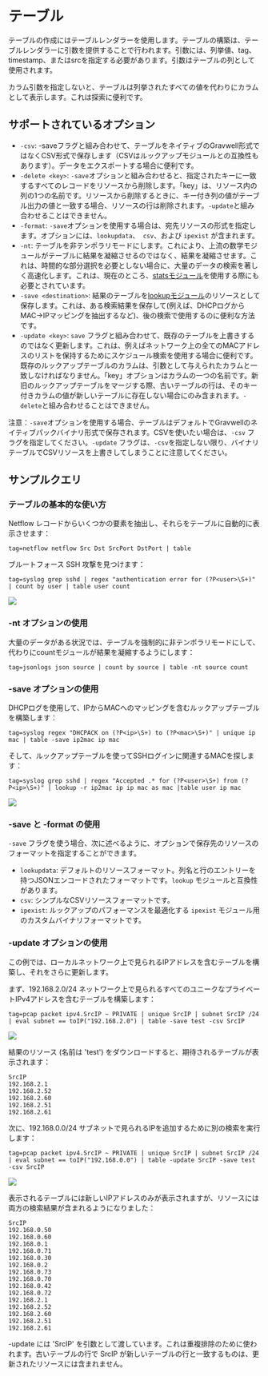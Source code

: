 # テーブル

テーブルの作成にはテーブルレンダラーを使用します。テーブルの構築は、テーブルレンダラーに引数を提供することで行われます。引数には、列挙値、tag、timestamp、またはsrcを指定する必要があります。引数はテーブルの列として使用されます。

カラム引数を指定しないと、テーブルは列挙されたすべての値を代わりにカラムとして表示します。これは探索に便利です。

## サポートされているオプション

* `-csv`: -saveフラグと組み合わせて、テーブルをネイティブのGravwell形式ではなくCSV形式で保存します（CSVはルックアップモジュールとの互換性もあります）。データをエクスポートする場合に便利です。
* `-delete <key>`: `-save`オプションと組み合わせると、指定されたキーに一致するすべてのレコードをリソースから削除します。「key」は、リソース内の列の1つの名前です。リソースから削除するときに、キー付き列の値がテーブル出力の値と一致する場合、リソースの行は削除されます。`-update`と組み合わせることはできません。
* `-format`: `-save`オプションを使用する場合は、宛先リソースの形式を指定します。オプションには、`lookupdata`、` csv`、および `ipexist` が含まれます。
* `-nt`: テーブルを非テンポラリモードにします。これにより、上流の数学モジュールがテーブルに結果を凝縮させるのではなく、結果を凝縮させます。これは、時間的な部分選択を必要としない場合に、大量のデータの検索を著しく高速化します。これは、現在のところ、[statsモジュール](#!search/stats/stats.md)を使用する際にも必要とされています。
* `-save <destination>`: 結果のテーブルを[lookupモジュール](#!search/lookup/lookup.md)のリソースとして保存します。これは、ある検索結果を保存して(例えば、DHCPログからMAC->IPマッピングを抽出するなど)、後の検索で使用するのに便利な方法です。
* `-update <key>`: `save` フラグと組み合わせて、既存のテーブルを上書きするのではなく更新します。これは、例えばネットワーク上の全てのMACアドレスのリストを保持するためにスケジュール検索を使用する場合に便利です。既存のルックアップテーブルのカラムは、引数として与えられたカラムと一致しなければなりません。「key」オプションはカラムの一つの名前です。新旧のルックアップテーブルをマージする際、古いテーブルの行は、そのキー付きカラムの値が新しいテーブルに存在しない場合にのみ含まれます。`-delete`と組み合わせることはできません。

注意：`-save`オプションを使用する場合、テーブルはデフォルトでGravwellのネイティブパックバイナリ形式で保存されます。CSVを使いたい場合は、`-csv` フラグを指定してください。`-update` フラグは、`-csv`を指定しない限り、バイナリテーブルでCSVリソースを上書きしてしまうことに注意してください。

## サンプルクエリ

### テーブルの基本的な使い方

Netflow レコードからいくつかの要素を抽出し、それらをテーブルに自動的に表示させます：

```
tag=netflow netflow Src Dst SrcPort DstPort | table
```

ブルートフォース SSH 攻撃を見つけます：

```
tag=syslog grep sshd | regex "authentication error for (?P<user>\S+)" | count by user | table user count
```

![](table-render.png)

### -nt オプションの使用

大量のデータがある状況では、テーブルを強制的に非テンポラリモードにして、代わりにcountモジュールが結果を凝縮するようにします：

```
tag=jsonlogs json source | count by source | table -nt source count
```

### -save オプションの使用

DHCPログを使用して、IPからMACへのマッピングを含むルックアップテーブルを構築します：

```
tag=syslog regex "DHCPACK on (?P<ip>\S+) to (?P<mac>\S+)" | unique ip mac | table -save ip2mac ip mac
```

そして、ルックアップテーブルを使ってSSHログインに関連するMACを探します：

```
tag=syslog grep sshd | regex "Accepted .* for (?P<user>\S+) from (?P<ip>\S+)" | lookup -r ip2mac ip ip mac as mac |table user ip mac
```

![](table-ipmac.png)

### -save と -format の使用

`-save` フラグを使う場合、次に述べるように、オプションで保存先のリソースのフォーマットを指定することができます。

- `lookupdata`: デフォルトのリソースフォーマット。列名と行のエントリーを持つJSONエンコードされたフォーマットです。`lookup` モジュールと互換性があります。
- `csv`: シンプルなCSVリソースフォーマットです。
- `ipexist`: ルックアップのパフォーマンスを最適化する `ipexist` モジュール用のカスタムバイナリフォーマットです。

### -update オプションの使用

この例では、ローカルネットワーク上で見られるIPアドレスを含むテーブルを構築し、それをさらに更新します。

まず、192.168.2.0/24 ネットワーク上で見られるすべてのユニークなプライベートIPv4アドレスを含むテーブルを構築します：

```
tag=pcap packet ipv4.SrcIP ~ PRIVATE | unique SrcIP | subnet SrcIP /24 | eval subnet == toIP("192.168.2.0") | table -save test -csv SrcIP
```

![](update1.png)

結果のリソース (名前は 'test') をダウンロードすると、期待されるテーブルが表示されます：

```
SrcIP
192.168.2.1
192.168.2.52
192.168.2.60
192.168.2.51
192.168.2.61
```

次に、192.168.0.0/24 サブネットで見られるIPを追加するために別の検索を実行します：

```
tag=pcap packet ipv4.SrcIP ~ PRIVATE | unique SrcIP | subnet SrcIP /24 | eval subnet == toIP("192.168.0.0") | table -update SrcIP -save test -csv SrcIP
```

![](update2.png)

表示されるテーブルには新しいIPアドレスのみが表示されますが、リソースには両方の検索結果が含まれるようになりました：

```
SrcIP
192.168.0.50
192.168.0.60
192.168.0.1
192.168.0.71
192.168.0.30
192.168.0.2
192.168.0.73
192.168.0.70
192.168.0.42
192.168.0.72
192.168.2.1
192.168.2.52
192.168.2.60
192.168.2.51
192.168.2.61
```

-update には 'SrcIP' を引数として渡しています。これは重複排除のために使われます。古いテーブルの行で SrcIP が新しいテーブルの行と一致するものは、更新されたリソースには含まれません。
